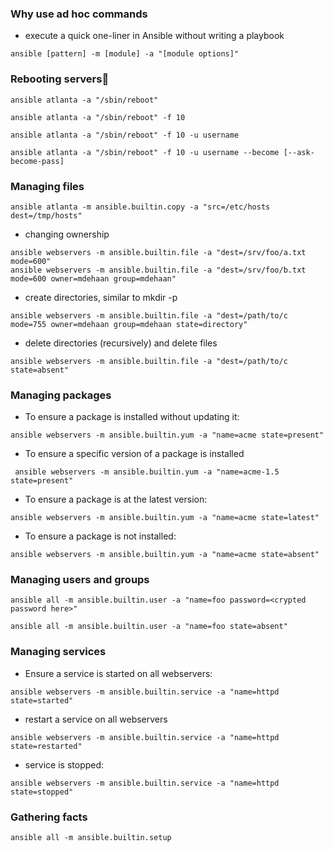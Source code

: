 ### Why use ad hoc commands
* execute a quick one-liner in Ansible without writing a playbook
```shell
ansible [pattern] -m [module] -a "[module options]"
```

### Rebooting servers
```shell
ansible atlanta -a "/sbin/reboot"

ansible atlanta -a "/sbin/reboot" -f 10

ansible atlanta -a "/sbin/reboot" -f 10 -u username

ansible atlanta -a "/sbin/reboot" -f 10 -u username --become [--ask-become-pass]
```

### Managing files
```shell
ansible atlanta -m ansible.builtin.copy -a "src=/etc/hosts dest=/tmp/hosts"
```

* changing ownership
```shell
ansible webservers -m ansible.builtin.file -a "dest=/srv/foo/a.txt mode=600"
ansible webservers -m ansible.builtin.file -a "dest=/srv/foo/b.txt mode=600 owner=mdehaan group=mdehaan"
```

* create directories, similar to mkdir -p
 ```shell
ansible webservers -m ansible.builtin.file -a "dest=/path/to/c mode=755 owner=mdehaan group=mdehaan state=directory"
```

* delete directories (recursively) and delete files
```shell
ansible webservers -m ansible.builtin.file -a "dest=/path/to/c state=absent"
```

### Managing packages
* To ensure a package is installed without updating it:
```shell
ansible webservers -m ansible.builtin.yum -a "name=acme state=present"
```

* To ensure a specific version of a package is installed
```shell
 ansible webservers -m ansible.builtin.yum -a "name=acme-1.5 state=present"
```

* To ensure a package is at the latest version:
```shell
ansible webservers -m ansible.builtin.yum -a "name=acme state=latest"
```

* To ensure a package is not installed:
```shell
ansible webservers -m ansible.builtin.yum -a "name=acme state=absent"
```

### Managing users and groups
```shell
ansible all -m ansible.builtin.user -a "name=foo password=<crypted password here>"

ansible all -m ansible.builtin.user -a "name=foo state=absent"
```

### Managing services
* Ensure a service is started on all webservers:
```shell
ansible webservers -m ansible.builtin.service -a "name=httpd state=started"
```
* restart a service on all webservers
```shell
ansible webservers -m ansible.builtin.service -a "name=httpd state=restarted"
```

* service is stopped:
```shell
ansible webservers -m ansible.builtin.service -a "name=httpd state=stopped"
```

### Gathering facts
```shell
ansible all -m ansible.builtin.setup
```

